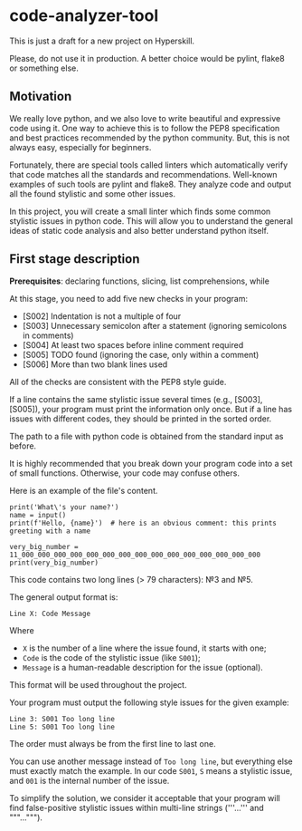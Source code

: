 # code-analyzer-tool
This is just a draft for a new project on Hyperskill.

Please, do not use it in production. A better choice would be pylint, flake8 or something else.

## Motivation

We really love python, and we also love to write beautiful and expressive code using it. 
One way to achieve this is to follow the PEP8 specification and best practices recommended by the python community.
But, this is not always easy, especially for beginners.

Fortunately, there are special tools called linters which automatically verify that code matches all the standards 
and recommendations. Well-known examples of such tools are pylint and flake8. 
They analyze code and output all the found stylistic and some other issues.

In this project, you will create a small linter which finds some common stylistic issues in python code.
This will allow you to understand the general ideas of static code analysis and also better understand python itself.

## First stage description

**Prerequisites**: declaring functions, slicing, list comprehensions, while

At this stage, you need to add five new checks in your program:
- [S002] Indentation is not a multiple of four 
- [S003] Unnecessary semicolon after a statement (ignoring semicolons in comments)
- [S004] At least two spaces before inline comment required
- [S005] TODO found (ignoring the case, only within a comment) 
- [S006] More than two blank lines used

All of the checks are consistent with the PEP8 style guide.

If a line contains the same stylistic issue several times (e.g., [S003], [S005]), 
your program must print the information only once. But if a line has issues with different codes, 
they should be printed in the sorted order.

The path to a file with python code is obtained from the standard input as before.

It is highly recommended that you break down your program code into a set of small functions.
Otherwise, your code may confuse others.

Here is an example of the file's content.
```
print('What\'s your name?')
name = input()
print(f'Hello, {name}')  # here is an obvious comment: this prints greeting with a name

very_big_number = 11_000_000_000_000_000_000_000_000_000_000_000_000_000_000_000
print(very_big_number)
```

This code contains two long lines (> 79 characters): №3 and №5.

The general output format is:
```
Line X: Code Message 
```
Where 
- `X` is the number of a line where the issue found, it starts with one;
- `Code` is the code of the stylistic issue (like `S001`);
- `Message` is a human-readable description for the issue (optional).

This format will be used throughout the project.

Your program must output the following style issues for the given example:
```
Line 3: S001 Too long line
Line 5: S001 Too long line
```
The order must always be from the first line to last one.

You can use another message instead of `Too long line`, but everything else must exactly match the example.
In our code `S001`, `S` means a stylistic issue, and `001` is the internal number of the issue.

To simplify the solution, we consider it acceptable that your program will find false-positive stylistic issues 
within multi-line strings ('''...''' and """...""").
